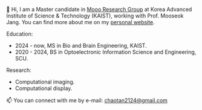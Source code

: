 👋 Hi, I am a Master candidate in [Mooo Research Group](https://mooolab.kaist.ac.kr/index.html) at 
Korea Advanced Institute of Science & Technology (KAIST), working with Prof. Mooseok Jang. You can find more about me on my [personal website](https://willytrek.github.io/ChaoTan.github.io/).


Education:  
- 2024 - now, MS in Bio and Brain Engineering, KAIST.   
- 2020 - 2024, BS in Optoelectronic Information Science and Engineering, SCU.

Research:
- Computational imaging. 
- Computational display.

📫 You can connect with me by e-mail: chaotan2124@gmail.com
